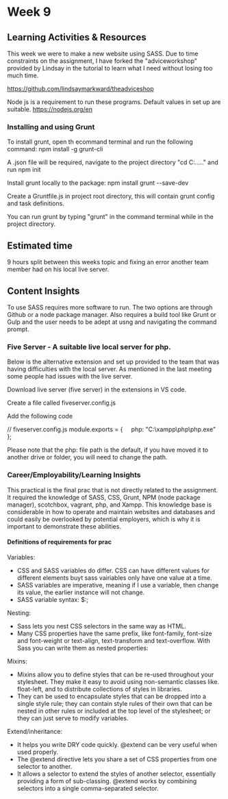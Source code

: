 # Week 9
## Learning Activities & Resources
This week we were to make a new website using SASS. Due to time constraints on the assignment, I have forked the "adviceworkshop" provided by Lindsay in the tutorial to learn what I need without losing too much time.

https://github.com/lindsaymarkward/theadviceshop 

Node js is a requirement to run these programs. Default values in set up are suitable. 
https://nodejs.org/en 


### Installing and using Grunt
To install grunt, open th ecommand terminal and run the following command:
npm install -g grunt-cli

A .json file will be required, navigate to the project directory "cd C:....." and run 
npm init

Install grunt locally to the package:
npm install grunt --save-dev

Create a Gruntfile.js in project root directory, this will contain grunt config and task definitions.

You can run grunt by typing "grunt" in the command terminal while in the project directory. 

## Estimated time
9 hours split between this weeks topic and fixing an error another team member had on his local live server.

## Content Insights
To use SASS requires more software to run. The two options are through Github or a node package manager. 
Also requires a build tool like Grunt or Gulp and the user needs to be adept at usng and navigating the command prompt. 


### Five Server - A suitable live local server for php.
Below is the alternative extension and set up provided to the team that was having difficulties with the local server.
As mentioned in the last meeting some people had issues with the live server.

Download live server (five server) in the extensions in VS code.

Create a file called fiveserver.config.js

Add the following code

// fiveserver.config.js
module.exports = {
    php: "C:\\xampp\\php\\php.exe"
  };
 

Please note that the php: file path is the default, if you have moved it to another drive or folder, you will need to change the path.

### Career/Employability/Learning Insights
This practical is the final prac that is not directly related to the assignment.
It required the knowledge of SASS, CSS, Grunt, NPM (node package manager), scotchbox, vagrant, php, and Xampp. 
This knowledge base is considerable in how to operate and maintain websites and databases and could easily be overlooked by potential employers, 
which is why it is important to demonstrate these abilities. 

#### Definitions of requirements for prac
Variables:
-	CSS and SASS variables do differ. CSS can have different values for different elements buyt sass vairiables only have one value at a time.
-	SASS variables are imperative, meaning if I use a variable, then change its value, the earlier instance will not change. 
-	SASS variable syntax: $<variable name>:<value>;

Nesting:
-	 Sass lets you nest CSS selectors in the same way as HTML.
-	Many CSS properties have the same prefix, like font-family, font-size and font-weight or text-align, text-transform and text-overflow. With Sass you can write them as nested properties:

Mixins:
-	Mixins allow you to define styles that can be re-used throughout your stylesheet. They make it easy to avoid using non-semantic classes like. float-left, and to distribute collections of styles in libraries.
-	They can be used to encapsulate styles that can be dropped into a single style rule; they can contain style rules of their own that can be nested in other rules or included at the top level of the stylesheet; or they can just serve to modify variables.

Extend/inheritance:
-	It helps you write DRY code quickly. @extend can be very useful when used properly.
-	The @extend directive lets you share a set of CSS properties from one selector to another.
-	It allows a selector to extend the styles of another selector, essentially providing a form of sub-classing. @extend works by combining selectors into a single comma-separated selector.
